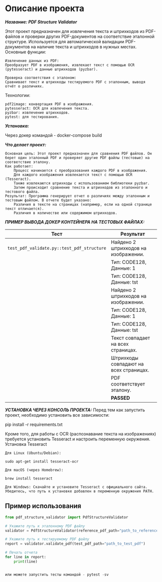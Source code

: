 # Описание проекта

***Название: PDF Structure Validator***

Этот проект предназначен для извлечения текста и штрихкодов из PDF-файлов и проверки других PDF-документов на соответствие эталонной структуре. Используется для автоматической валидации PDF-документов на наличие текста и штрихкодов в нужных местах.
Основные функции:

    Извлечение данных из PDF:
    Преобразует PDF в изображения, извлекает текст с помощью OCR (pytesseract) и данные штрихкодов (pyzbar).

    Проверка соответствия с эталоном:
    Сравнивает текст и штрихкоды тестируемого PDF с эталонным, выводя отчёт о различиях.

Технологии:

    pdf2image: конвертация PDF в изображения.
    pytesseract: OCR для извлечения текста.
    pyzbar: извлечение штрихкодов.
    pytest: для тестирования.

***Установка:***

Через докер командой - docker-compose build


***Что делает проект:***

    Основная цель: Этот проект предназначен для сравнения PDF файлов. Он берет один эталонный PDF и проверяет другие PDF файлы (тестовые) на соответствие эталону.
    Как работает:
        Процесс начинается с преобразования каждого PDF в изображения.
        Для каждого изображения извлекается текст с помощью OCR (Tesseract).
        Также извлекаются штрихкоды с использованием библиотеки pyzbar.
        Затем происходит сравнение текста и штрихкодов из эталонного и тестового файла.
    Результат: Программа генерирует отчет о различиях между эталонным и тестовым файлом. В отчете будет указано:
        Различия в тексте на страницах (например, если на одной странице текст отличается).
        Различия в количестве или содержимом штрихкодов.

***ПРИМЕР ВЫВОДА ДОКЕР КОНТЕЙНЕРА НА ТЕСТОВЫХ ФАЙЛАХ:***

| **Тест**                                    | **Результат**                                                  |
|---------------------------------------------|---------------------------------------------------------------|
| `test_pdf_validate.py::test_pdf_structure`  | Найдено 2 штрихкодов на изображении.                           |
|                                             | Тип: CODE128, Данные: 1                                       |
|                                             | Тип: CODE128, Данные: tst                                     |
|                                             | Найдено 2 штрихкодов на изображении.                           |
|                                             | Тип: CODE128, Данные: 1                                       |
|                                             | Тип: CODE128, Данные: tst                                     |
|                                             | Текст совпадает на всех страницах.                            |
|                                             | Штрихкоды совпадают на всех страницах.                        |
|                                             | PDF соответствует эталону.                                    |
|                                             | **PASSED**                                                     |


***УСТАНОВКА ЧЕРЕЗ КОНСОЛЬ ПРОЕКТА:***
Перед тем как запустить проект, необходимо установить все зависимости:

pip install -r requirements.txt

Кроме того, для работы с OCR (распознавание текста на изображениях) требуется установить Tesseract и настроить переменную окружения.
Установка Tesseract

    Для Linux (Ubuntu/Debian):

    sudo apt-get install tesseract-ocr

    Для macOS (через Homebrew):

    brew install tesseract

    Для Windows: Скачайте и установите Tesseract с официального сайта. Убедитесь, что путь к установке добавлен в переменную окружения PATH.

## Пример использования

```python
from pdf_structure_validator import PdfStructureValidator

# Укажите путь к эталонному PDF файлу
validator = PdfStructureValidator(reference_pdf_path="path_to_reference_pdf")

# Укажите путь к тестируемому PDF файлу
report = validator.validate_pdf(test_pdf_path="path_to_test_pdf")

# Печать отчета
for line in report:
    print(line)


или можете запустить тесты командой - pytest -sv
